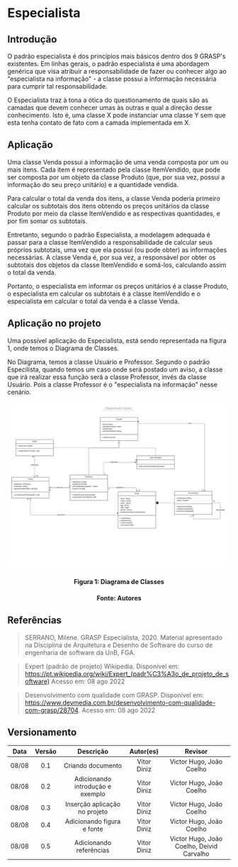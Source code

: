 # Especialista

## Introdução

O padrão especialista é dos princípios mais básicos dentro dos 9 GRASP's existentes. Em linhas gerais, o padrão especialista é uma abordagem genérica que visa atribuir a responsabilidade de fazer ou conhecer algo ao "especialista na informação" - a classe possui a informação necessária para cumprir tal responsabilidade.

O Especialista traz à tona a ótica do questionamento de quais são as camadas que devem conhecer umas às outras e qual a direção desse conhecimento. Isto é, uma classe X pode instanciar uma classe Y sem que esta tenha contato de fato com a camada implementada em X.

## Aplicação

Uma classe Venda possui a informação de uma venda composta por um ou mais itens. Cada item é representado pela classe ItemVendido, que pode ser composta por um objeto da classe Produto (que, por sua vez, possui a informação do seu preço unitário) e a quantidade vendida.

Para calcular o total da venda dos itens, a classe Venda poderia primeiro calcular os subtotais dos itens obtendo os preços unitários da classe Produto por meio da classe ItemVendido e as respectivas quantidades, e por fim somar os subtotais.

Entretanto, segundo o padrão Especialista, a modelagem adequada é passar para a classe ItemVendido a responsabilidade de calcular seus próprios subtotais, uma vez que ela possui (ou pode obter) as informações necessárias. A classe Venda é, por sua vez, a responsável por obter os subtotais dos objetos da classe ItemVendido e somá-los, calculando assim o total da venda.

Portanto, o especialista em informar os preços unitários é a classe Produto, o especialista em calcular os subtotais é a classe ItemVendido e o especialista em calcular o total da venda é a classe Venda.

## Aplicação no projeto

Uma possível aplicação do Especialista, está sendo representada na figura 1, onde temos o Diagrama de Classes.

No Diagrama, temos a classe Usuário e Professor. Segundo o padrão Especilista, quando temos um caso onde será postado um aviso, a classe que irá realizar essa função será a classe Professor, invés da classe Usuário. Pois a classe Professor é o "especialista na informação" nesse cenário.

![Diagrama de Classes](../assets/img/classesversao3.jpeg)

<h4 align = "center">Figura 1: Diagrama de Classes</h6>
<h4 align = "center">Fonte: Autores</h6>

## Referências

> SERRANO, Milene. GRASP Especialista, 2020. Material apresentado na Disciplina de Arquitetura e Desenho de Software do curso de engenharia de software da UnB, FGA.

> Expert (padrão de projeto) Wikipedia. Disponível em: https://pt.wikipedia.org/wiki/Expert_(padr%C3%A3o_de_projeto_de_software) Acesso em: 08 ago 2022

> Desenvolvimento com qualidade com GRASP. Disponível em: https://www.devmedia.com.br/desenvolvimento-com-qualidade-com-grasp/28704. Acesso em: 08 ago 2022

## Versionamento

| Data  | Versão |            Descrição             |  Autor(es)  | Revisor |
| :---: | :----: | :------------------------------: | :---------: | :-----: |
| 08/08 |  0.1   |        Criando documento         | Vitor Diniz |  Victor Hugo, João Coelho   |
| 08/08 |  0.2   | Adicionando introdução e exemplo | Vitor Diniz |  Victor Hugo, João Coelho   |
| 08/08 |  0.3   |  Inserção aplicação no projeto   | Vitor Diniz |  Victor Hugo, João Coelho   |
| 08/08 |  0.4   |    Adicionando figura e fonte    | Vitor Diniz |  Victor Hugo, João Coelho   |
| 08/08 |  0.5   |     Adicionando referências      | Vitor Diniz |  Victor Hugo, João Coelho, Deivid Carvalho  |
